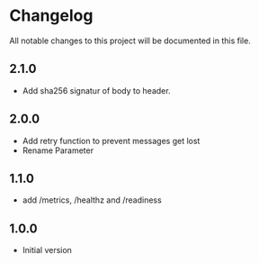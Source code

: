 # Changelog

All notable changes to this project will be documented in this file.

## 2.1.0

- Add sha256 signatur of body to header.

## 2.0.0

- Add retry function to prevent messages get lost
- Rename Parameter

## 1.1.0

- add /metrics, /healthz and /readiness

## 1.0.0

- Initial version
